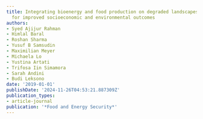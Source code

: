 ```yaml
---
title: Integrating bioenergy and food production on degraded landscapes in Indonesia
  for improved socioeconomic and environmental outcomes
authors:
- Syed Ajijur Rahman
- Himlal Baral
- Roshan Sharma
- Yusuf B Samsudin
- Maximilian Meyer
- Michaela Lo
- Yustina Artati
- Trifosa Iin Simamora
- Sarah Andini
- Budi Leksono
date: '2019-01-01'
publishDate: '2024-11-26T04:53:21.887309Z'
publication_types:
- article-journal
publication: '*Food and Energy Security*'
---
```


